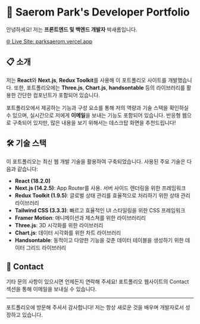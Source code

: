 # 🚀 Saerom Park's Developer Portfolio

안녕하세요! 저는 **프론트엔드 및 백엔드 개발자** 박새롬입니다.

[🌐 Live Site: parksaerom.vercel.app](https://parksaerom.vercel.app)

## 📋 소개

저는 **React**와 **Next.js**, **Redux Toolkit**를 사용해 이 포트폴리오 사이트를 개발했습니다.
또한, 포트폴리오에는 **Three.js**, **Chart.js**, **handsontable** 등의 라이브러리를 활용한 간단한 컴포넌트가 포함되어 있습니다.

포트폴리오에서 제공하는 기능과 구성 요소를 통해 저의 역량과 기술 스택을 확인하실 수 있으며, 실시간으로 저에게 **이메일**을 보내는 기능도 포함되어 있습니다.
반응형 웹으로 구축되어 있지만, 많은 내용을 보기 위해서는 데스크탑 화면을 추천드립니다!

## 🛠️ 기술 스택

이 포트폴리오는 최신 웹 개발 기술을 활용하여 구축되었습니다. 사용된 주요 기술은 다음과 같습니다:

- **React (18.2.0)**
- **Next.js (14.2.5)**: App Router를 사용. 서버 사이드 렌더링을 위한 프레임워크
- **Redux Toolkit (1.9.5)**: 글로벌 상태 관리를 효율적으로 처리하기 위한 상태 관리 라이브러리
- **Tailwind CSS (3.3.3)**: 빠르고 효율적인 UI 스타일링을 위한 CSS 프레임워크
- **Framer Motion**: 애니메이션과 제스쳐를 위한 라이브러리리
- **Three.js**: 3D 시각화를 위한 라이브러리
- **Chart.js**: 데이터 시각화를 위한 차트 라이브러리
- **Handsontable**: 동적이고 다양한 기능을 갖춘 데이터 테이블을 생성하기 위한 데이터 그리드 라이브러리

## 📧 Contact

기타 문의 사항이 있으시면 언제든지 연락해 주세요! 포트폴리오 웹사이트의 Contact 섹션을 통해 이메일을 보내실 수 있습니다.

---

포트폴리오에 방문해 주셔서 감사합니다! 저는 항상 새로운 것을 배우며 개발자로서 성장하고 있습니다.
